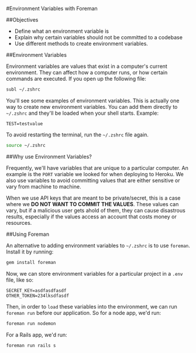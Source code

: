 #Environment Variables with Foreman

##Objectives

* Define what an environment variable is
* Explain why certain variables should not be committed to a codebase
* Use different methods to create environment variables.

##Environment Variables

Environment variables are values that exist in a computer's current environment. They can affect how a computer runs, or how certain commands are executed. If you open up the following file:

```bash
subl ~/.zshrc
```

You'll see some examples of environment variables. This is actually one way to create new environment variables. You can add them directly to `~/.zshrc` and they'll be loaded when your shell starts. Example:

```
TEST=testvalue
```

To avoid restarting the terminal, run the `~/.zshrc` file again.

```bash
source ~/.zshrc
```

##Why use Environment Variables?

Frequently, we'll have variables that are unique to a particular computer. An example is the `PORT` variable we looked for when deploying to Heroku. We also use variables to avoid committing values that are either sensitive or vary from machine to machine.

When we use API keys that are meant to be private/secret, this is a case where we **DO NOT WANT TO COMMIT THE VALUES**. These values can vary, but if a malicious user gets ahold of them, they can cause disastrous results, especially if the values access an account that costs money or resources.

##Using Foreman

An alternative to adding environment variables to `~/.zshrc` is to use `foreman`. Install it by running:

```bash
gem install foreman
```

Now, we can store environment variables for a particular project in a `.env` file, like so:

```
SECRET_KEY=asdfasdfasdf
OTHER_TOKEN=234lksdfasdf
```

Then, in order to `load` these variables into the environment, we can run `foreman run` before our application. So for a node app, we'd run:

```bash
foreman run nodemon
```

For a Rails app, we'd run:

```bash
foreman run rails s
```

